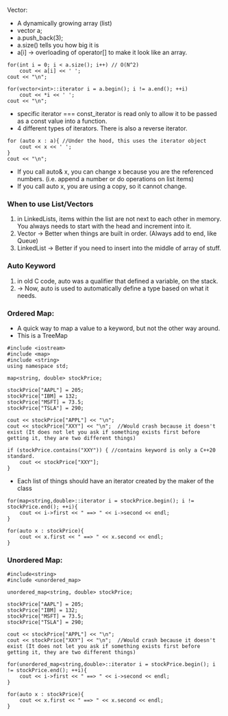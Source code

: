 Vector:
- A dynamically growing array (list)
- vector<int> a;
- a.push_back(3);
- a.size() tells you how big it is
- a[i] -> overloading of operator[] to make it look like an array.

```
for(int i = 0; i < a.size(); i++) // O(N^2)
    cout << a[i] << ' ';
cout << "\n";
```
```
for(vector<int>::iterator i = a.begin(); i != a.end(); ++i)
    cout << *i << ' ';
cout << "\n";
```
- specific iterator === const_iterator is read only to allow it to be passed as a const value into a function.
- 4 different types of iterators. There is also a reverse iterator.
```
for (auto x : a){ //Under the hood, this uses the iterator object
    cout << x << ' ';
}
cout << "\n";
```
- If you call auto& x, you can change x because you are the referenced numbers. (i.e. append a number or do operations on list items)
- If you call auto x, you are using a copy, so it cannot change.

### When to use List/Vectors
1. in LinkedLists, items within the list are not next to each other in memory. You always needs to start with the head and increment into it.
2. Vector -> Better when things are built in order. (Always add to end, like Queue)
3. LinkedList -> Better if you need to insert into the middle of array of stuff.

### Auto Keyword
1. in old C code, auto was a qualifier that defined a variable, on the stack.
2. -> Now, auto is used to automatically define a type based on what it needs. 

### Ordered Map:
* A quick way to map a value to a keyword, but not the other way around.
* This is a TreeMap
```
#include <iostream>
#include <map>
#include <string>
using namespace std;

map<string, double> stockPrice;

stockPrice["AAPL"] = 205;
stockPrice["IBM] = 132;
stockPrice["MSFT] = 73.5;
stockPrice["TSLA"] = 290;

cout << stockPrice["APPL"] << "\n";
cout << stockPrice["XXY"] << "\n";  //Would crash because it doesn't exist (It does not let you ask if something exists first before getting it, they are two different things)

if (stockPrice.contains("XXY")) { //contains keyword is only a C++20 standard.
    cout << stockPrice["XXY"];
}
```

* Each list of things should have an iterator created by the maker of the class

```
for(map<string,double>::iterator i = stockPrice.begin(); i != stockPrice.end(); ++i){
    cout << i->first << " ==> " << i->second << endl;
}

for(auto x : stockPrice){
    cout << x.first << " ==> " << x.second << endl;
}
```

### Unordered Map:
```
#include<string>
#include <unordered_map>

unordered_map<string, double> stockPrice;

stockPrice["AAPL"] = 205;
stockPrice["IBM] = 132;
stockPrice["MSFT] = 73.5;
stockPrice["TSLA"] = 290;

cout << stockPrice["APPL"] << "\n";
cout << stockPrice["XXY"] << "\n";  //Would crash because it doesn't exist (It does not let you ask if something exists first before getting it, they are two different things)
```

```
for(unordered_map<string,double>::iterator i = stockPrice.begin(); i != stockPrice.end(); ++i){
    cout << i->first << " ==> " << i->second << endl;
}

for(auto x : stockPrice){
    cout << x.first << " ==> " << x.second << endl;
}
```